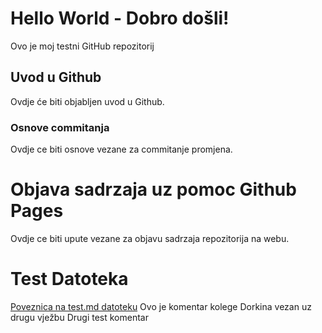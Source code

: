 # Hello  World - Dobro došli!
Ovo je moj testni GitHub repozitorij

## Uvod u Github

Ovdje će biti objabljen uvod u Github.

### Osnove commitanja

Ovdje ce biti osnove vezane za commitanje promjena.

# Objava sadrzaja uz pomoc Github Pages

Ovdje ce biti upute vezane za objavu sadrzaja repozitorija na webu.


# Test Datoteka 

[Poveznica na test.md datoteku](test.md)
Ovo je komentar kolege Dorkina vezan uz drugu vježbu
Drugi test komentar
